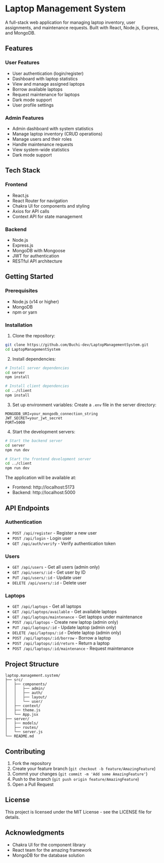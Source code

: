 # Laptop Management System

A full-stack web application for managing laptop inventory, user assignments, and maintenance requests. Built with React, Node.js, Express, and MongoDB.

## Features

### User Features
- User authentication (login/register)
- Dashboard with laptop statistics
- View and manage assigned laptops
- Borrow available laptops
- Request maintenance for laptops
- Dark mode support
- User profile settings

### Admin Features
- Admin dashboard with system statistics
- Manage laptop inventory (CRUD operations)
- Manage users and their roles
- Handle maintenance requests
- View system-wide statistics
- Dark mode support

## Tech Stack

### Frontend
- React.js
- React Router for navigation
- Chakra UI for components and styling
- Axios for API calls
- Context API for state management

### Backend
- Node.js
- Express.js
- MongoDB with Mongoose
- JWT for authentication
- RESTful API architecture

## Getting Started

### Prerequisites
- Node.js (v14 or higher)
- MongoDB
- npm or yarn

### Installation

1. Clone the repository:
```bash
git clone https://github.com/Buchi-dev/LaptopManagementSystem.git
cd LaptopManagementSystem
```

2. Install dependencies:
```bash
# Install server dependencies
cd server
npm install

# Install client dependencies
cd ../client
npm install
```

3. Set up environment variables:
Create a `.env` file in the server directory:
```env
MONGODB_URI=your_mongodb_connection_string
JWT_SECRET=your_jwt_secret
PORT=5000
```

4. Start the development servers:
```bash
# Start the backend server
cd server
npm run dev

# Start the frontend development server
cd ../client
npm run dev
```

The application will be available at:
- Frontend: http://localhost:5173
- Backend: http://localhost:5000

## API Endpoints

### Authentication
- `POST /api/register` - Register a new user
- `POST /api/login` - Login user
- `GET /api/auth/verify` - Verify authentication token

### Users
- `GET /api/users` - Get all users (admin only)
- `GET /api/users/:id` - Get user by ID
- `PUT /api/users/:id` - Update user
- `DELETE /api/users/:id` - Delete user

### Laptops
- `GET /api/laptops` - Get all laptops
- `GET /api/laptops/available` - Get available laptops
- `GET /api/laptops/maintenance` - Get laptops under maintenance
- `POST /api/laptops` - Create new laptop (admin only)
- `PUT /api/laptops/:id` - Update laptop (admin only)
- `DELETE /api/laptops/:id` - Delete laptop (admin only)
- `POST /api/laptops/:id/borrow` - Borrow a laptop
- `POST /api/laptops/:id/return` - Return a laptop
- `POST /api/laptops/:id/maintenance` - Request maintenance

## Project Structure

```
laptop.management.system/
├── src/
│   ├── components/
│   │   ├── admin/
│   │   ├── auth/
│   │   ├── layout/
│   │   └── user/
│   ├── context/
│   ├── theme.js
│   └── App.jsx
├── server/
│   ├── models/
│   ├── routes/
│   └── server.js
└── README.md
```

## Contributing

1. Fork the repository
2. Create your feature branch (`git checkout -b feature/AmazingFeature`)
3. Commit your changes (`git commit -m 'Add some AmazingFeature'`)
4. Push to the branch (`git push origin feature/AmazingFeature`)
5. Open a Pull Request

## License

This project is licensed under the MIT License - see the LICENSE file for details.

## Acknowledgments

- Chakra UI for the component library
- React team for the amazing framework
- MongoDB for the database solution
